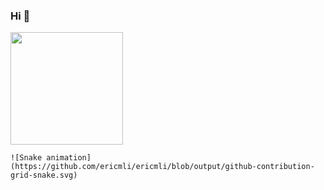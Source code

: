 ### Hi 👋

<div>
  
  <img height="180em" src="https://github-readme-stats.vercel.app/api/top-langs/?username=ericmli&layout=compact&langs_count=7&theme=synthwave"/>

  
</div>


  
    ![Snake animation](https://github.com/ericmli/ericmli/blob/output/github-contribution-grid-snake.svg)
  

